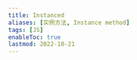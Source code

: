 ```yaml
---
title: Instanced
aliases: [实例方法, Instance method]
tags: [JS]
enableToc: true
lastmod: 2022-10-21
---
```

